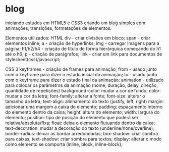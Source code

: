 # blog
iniciando estudos em HTML5 e CSS3 criando um blog simples com animações, transições, formatações de elementos.

Elementos utilizados:
HTML
  div - criar divisões em bloco;
  span - criar elementos inline;
  a - criação de hyperlinks;
  img - carregar imagens para a página;
  h1/h2/h4 - criação de título de forma hierárquica começando do h1 até o h6;
  p - criação de parágrafos;
  link - criar um link para documentos de stylesheet(css)/javascript;

CSS 3 
  keyframes - criação de frames para animação;
  from - usado junto com o keyframe para dizer o estado inicial da animação;
  to - usado junto com o keyframe para dizer o estado final da animação;
  animation - utilizado para colocar os parâmetros da animação (nome, duração, delay, direção, quantidade de repetições)
  background-color: mudar a cor de fundo;
  color: mudar a cor da letra;
  font-family: alterar a fonte;
  font-size: alterar o tamanho da letra;
  text-align: alinhamento do texto (justify, left, right)
  margin: adicionar uma margem a caixa do elemento;
  padding: espaçamento interno do elemento dentro da caixa;
  height: altura do elemento;
  width: largura do elemento;
  position: tipo de posição do elemento que poderá ser relativa/absoluta/fixa;
  float: deixa o elemento flutuando dentro da caixa;
  text-decoration: mudar a decoração do texto (underline/none/overline);
  border-radius: deixar as bordar arredondadas;
  box-shadow: criar sombra para caixas;
  text-shadow: criar sombra para textos;
  display: alterar o modo como elemento se comporta (inline, block, inline-block);

